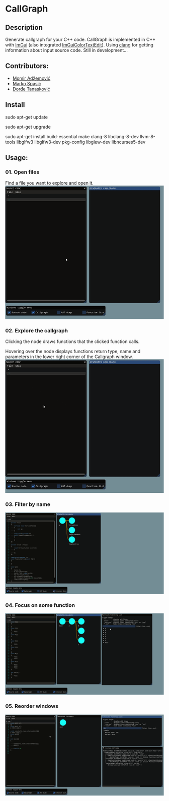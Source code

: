 # CallGraph

## Description

Generate callgraph for your C++ code. CallGraph is implemented in C++ with [ImGui](https://github.com/ocornut/imgui) (also integrated [ImGuiColorTextEdit](https://github.com/BalazsJako/ImGuiColorTextEdit)).
Using [clang](https://clang.llvm.org/) for getting information about input source code.
Still in development...

## Contributors:
- [Momir Adžemović](https://github.com/Robotmurlock)
- [Marko Spasić](https://github.com/spaske00)
- [Đorđe Tanasković](https://github.com/djordjetane)

## Install
sudo apt-get update

sudo apt-get upgrade

sudo apt-get install build-essential make clang-8 libclang-8-dev llvm-8-tools libglfw3 libglfw3-dev pkg-config libglew-dev libncurses5-dev

## Usage:
### 01. Open files
Find a file you want to explore and open it.
![](screenshots/01_open_a_file.gif)

### 02. Explore the callgraph
Clicking the node draws functions that the clicked function calls.

Hovering over the node displays functions return type, name and parameters in the lower right corner of the Callgraph window.
![](screenshots/02_explore_the_call_graph.gif)

### 03. Filter by name
![](screenshots/06_filter_by_name.gif)

### 04. Focus on some function
![](screenshots/03_focus_on_some_function.gif)

### 05. Reorder windows
![](screenshots/05_reorder_windows.gif)
